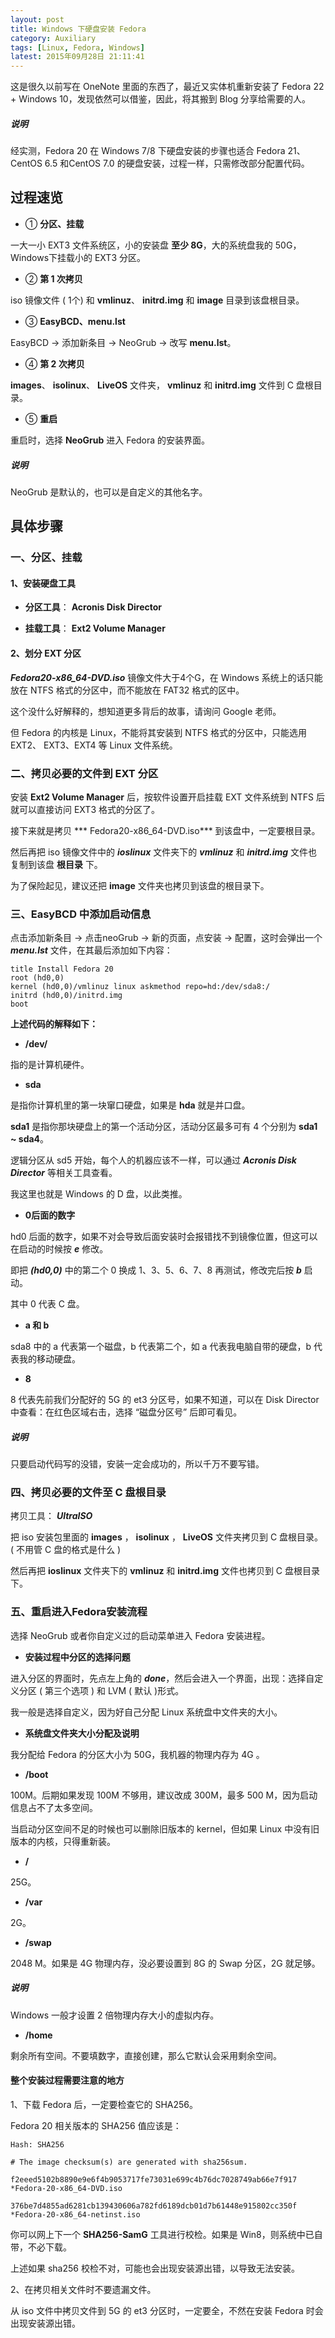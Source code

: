 ```yaml
---
layout: post
title: Windows 下硬盘安装 Fedora
category: Auxiliary
tags: [Linux, Fedora, Windows]
latest: 2015年09月28日 21:11:41
---
```


这是很久以前写在 OneNote 里面的东西了，最近又实体机重新安装了 Fedora 22 + Windows 10，发现依然可以借鉴，因此，将其搬到 Blog 分享给需要的人。

##### **说明**

经实测，Fedora 20 在 Windows 7/8 下硬盘安装的步骤也适合 Fedora 21、CentOS 6.5 和CentOS 7.0 的硬盘安装，过程一样，只需修改部分配置代码。

过程速览
-

+ ① **分区、挂载**

一大一小 EXT3 文件系统区，小的安装盘 **至少 8G**，大的系统盘我的 50G，Windows下挂载小的 EXT3 分区。

+ ② **第 1 次拷贝**

iso 镜像文件 ( 1个) 和 **vmlinuz**、 **initrd.img** 和 **image** 目录到该盘根目录。

+ ③ **EasyBCD、menu.lst**

EasyBCD -> 添加新条目 -> NeoGrub -> 改写 **menu.lst**。

+ ④ **第 2 次拷贝**

**images**、 **isolinux**、 **LiveOS** 文件夹， **vmlinuz** 和 **initrd.img** 文件到 C 盘根目录。

+ ⑤ **重启**

重启时，选择 **NeoGrub** 进入 Fedora 的安装界面。 

##### **说明**

NeoGrub 是默认的，也可以是自定义的其他名字。

具体步骤
-

### 一、分区、挂载

#### **1、安装硬盘工具**

+ **分区工具**： **Acronis Disk Director**

+ **挂载工具**： **Ext2 Volume Manager**

#### **2、划分 EXT 分区**

***Fedora20-x86_64-DVD.iso*** 镜像文件大于4个G，在 Windows 系统上的话只能放在 NTFS 格式的分区中，而不能放在 FAT32 格式的区中。

这个没什么好解释的，想知道更多背后的故事，请询问 Google 老师。

但 Fedora 的内核是 Linux，不能将其安装到 NTFS 格式的分区中，只能选用 EXT2、 EXT3、EXT4 等 Linux 文件系统。

### 二、拷贝必要的文件到 EXT 分区

安装 **Ext2 Volume Manager** 后，按软件设置开启挂载 EXT 文件系统到 NTFS 后就可以直接访问 EXT3 格式的分区了。

接下来就是拷贝 *** Fedora20-x86_64-DVD.iso*** 到该盘中，一定要根目录。

然后再把 iso 镜像文件中的 ***ioslinux*** 文件夹下的 ***vmlinuz*** 和 ***initrd.img*** 文件也复制到该盘 **根目录** 下。

为了保险起见，建议还把 **image** 文件夹也拷贝到该盘的根目录下。

### 三、EasyBCD 中添加启动信息

点击添加新条目 -> 点击neoGrub -> 新的页面，点安装 -> 配置，这时会弹出一个 ***menu.lst*** 文件，在其最后添加如下内容：

```
title Install Fedora 20
root (hd0,0)
kernel (hd0,0)/vmlinuz linux askmethod repo=hd:/dev/sda8:/
initrd (hd0,0)/initrd.img
boot
```

**上述代码的解释如下：**

+ **/dev/**

指的是计算机硬件。

+ **sda**

是指你计算机里的第一块窜口硬盘，如果是 **hda** 就是并口盘。

**sda1** 是指你那块硬盘上的第一个活动分区，活动分区最多可有 4 个分别为 **sda1 ~ sda4**。

逻辑分区从 sd5 开始，每个人的机器应该不一样，可以通过 ***Acronis Disk Director*** 等相关工具查看。

我这里也就是 Windows 的 D 盘，以此类推。

+ **0后面的数字**

hd0 后面的数字，如果不对会导致后面安装时会报错找不到镜像位置，但这可以在启动的时候按 ***e*** 修改。

即把 ***(hd0,0)*** 中的第二个 0 换成 1、3、5、6、7、8 再测试，修改完后按 ***b*** 启动。

其中 0 代表 C 盘。

+ **a 和 b**

sda8 中的 a 代表第一个磁盘，b 代表第二个，如 a 代表我电脑自带的硬盘，b 代表我的移动硬盘。

+ **8**

8 代表先前我们分配好的 5G 的 et3 分区号，如果不知道，可以在 Disk Director 中查看：在红色区域右击，选择 “磁盘分区号” 后即可看见。

##### **说明**

只要启动代码写的没错，安装一定会成功的，所以千万不要写错。

### 四、拷贝必要的文件至 C 盘根目录

拷贝工具： ***UltraISO***

把 iso 安装包里面的 **images** ， **isolinux** ， **LiveOS** 文件夹拷贝到 C 盘根目录。( 不用管 C 盘的格式是什么 )

然后再把 **ioslinux** 文件夹下的 **vmlinuz** 和 **initrd.img** 文件也拷贝到 C 盘根目录下。

### 五、重启进入Fedora安装流程

选择 NeoGrub 或者你自定义过的启动菜单进入 Fedora 安装进程。

+ **安装过程中分区的选择问题**

进入分区的界面时，先点左上角的 ***done***，然后会进入一个界面，出现：选择自定义分区 ( 第三个选项 ) 和 LVM ( 默认 )形式。

我一般是选择自定义，因为好自己分配 Linux 系统盘中文件夹的大小。

+ **系统盘文件夹大小分配及说明**

我分配给 Fedora 的分区大小为 50G，我机器的物理内存为 4G 。

- **/boot**

100M。后期如果发现 100M 不够用，建议改成 300M，最多 500 M，因为启动信息占不了太多空间。

当启动分区空间不足的时候也可以删除旧版本的 kernel，但如果 Linux 中没有旧版本的内核，只得重新装。

- **/**

25G。

- **/var**

2G。

- **/swap**

2048 M。如果是 4G 物理内存，没必要设置到 8G 的 Swap 分区，2G 就足够。

##### **说明**

Windows 一般才设置 2 倍物理内存大小的虚拟内存。

- **/home**

剩余所有空间。不要填数字，直接创建，那么它默认会采用剩余空间。

#### **整个安装过程需要注意的地方**

1、下载 Fedora 后，一定要检查它的 SHA256。

Fedora 20 相关版本的 SHA256 值应该是：

```
Hash: SHA256

# The image checksum(s) are generated with sha256sum.

f2eeed5102b8890e9e6f4b9053717fe73031e699c4b76dc7028749ab66e7f917 *Fedora-20-x86_64-DVD.iso

376be7d4855ad6281cb139430606a782fd6189dcb01d7b61448e915802cc350f *Fedora-20-x86_64-netinst.iso
```

你可以网上下一个 **SHA256-SamG** 工具进行校检。如果是 Win8，则系统中已自带，不必下载。

上述如果 sha256 校检不对，可能也会出现安装源出错，以导致无法安装。

2、在拷贝相关文件时不要遗漏文件。

从 iso 文件中拷贝文件到 5G 的 et3 分区时，一定要全，不然在安装 Fedora 时会出现安装源出错。
